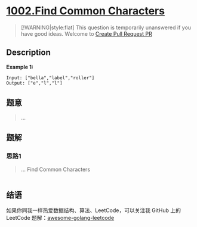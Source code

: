 # [1002.Find Common Characters][title]

> [!WARNING|style:flat]
> This question is temporarily unanswered if you have good ideas. Welcome to [Create Pull Request PR](https://github.com/kylesliu/awesome-golang-leetcode)

## Description

**Example 1:**

```
Input: ["bella","label","roller"]
Output: ["e","l","l"]
```

## 题意
> ...

## 题解

### 思路1
> ...
Find Common Characters
```go
```


## 结语

如果你同我一样热爱数据结构、算法、LeetCode，可以关注我 GitHub 上的 LeetCode 题解：[awesome-golang-leetcode][me]

[title]: https://leetcode.com/problems/find-common-characters/
[me]: https://github.com/kylesliu/awesome-golang-leetcode
